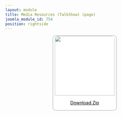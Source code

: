 ```yaml
---
layout: module
title: Media Resources (TalkShow) (page)
joomla_module_id: 754
position: rightside
---
```

<div align="center" style="margin-bottom: 20px;"><a href="/images/media-resources/TalkShow.zip">
<div align="center" style="max-width: 200px; border-style: solid; border-width: 2px; border-color: #cccccc; border-radius: 10px; background-color: #ffffff;"><img src="{{"images/media-resources/img/talkshow.jpg" | cdn }}" style="width: 190px; border-radius: 10px 10px 0px 0px;" class="img-responsive" />
<p style="line-height: 1.3em; color: #000000;">Download Zip</p>
</div>
</a>
</div>
